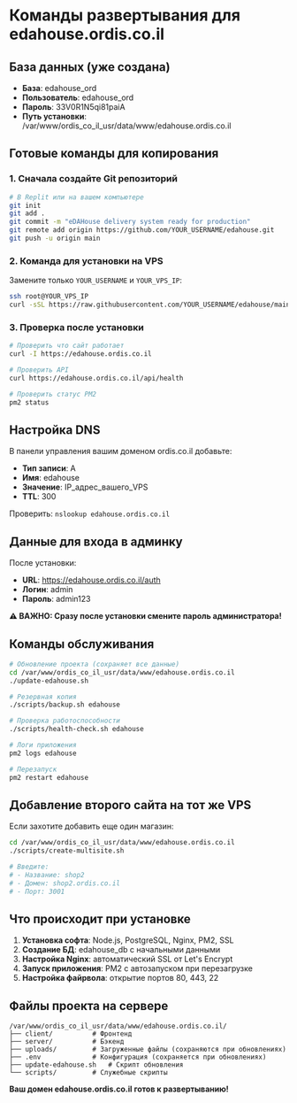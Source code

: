 # Команды развертывания для edahouse.ordis.co.il

## База данных (уже создана)
- **База**: edahouse_ord
- **Пользователь**: edahouse_ord
- **Пароль**: 33V0R1N5qi81paiA
- **Путь установки**: /var/www/ordis_co_il_usr/data/www/edahouse.ordis.co.il

## Готовые команды для копирования

### 1. Сначала создайте Git репозиторий
```bash
# В Replit или на вашем компьютере
git init
git add .
git commit -m "eDAHouse delivery system ready for production"
git remote add origin https://github.com/YOUR_USERNAME/edahouse.git
git push -u origin main
```

### 2. Команда для установки на VPS
Замените только `YOUR_USERNAME` и `YOUR_VPS_IP`:

```bash
ssh root@YOUR_VPS_IP
curl -sSL https://raw.githubusercontent.com/YOUR_USERNAME/edahouse/main/scripts/install-on-vps.sh | bash -s edahouse edahouse.ordis.co.il 3000
```

### 3. Проверка после установки
```bash
# Проверить что сайт работает
curl -I https://edahouse.ordis.co.il

# Проверить API
curl https://edahouse.ordis.co.il/api/health

# Проверить статус PM2
pm2 status
```

## Настройка DNS

В панели управления вашим доменом ordis.co.il добавьте:

- **Тип записи**: A
- **Имя**: edahouse  
- **Значение**: IP_адрес_вашего_VPS
- **TTL**: 300

Проверить: `nslookup edahouse.ordis.co.il`

## Данные для входа в админку

После установки:
- **URL**: https://edahouse.ordis.co.il/auth
- **Логин**: admin
- **Пароль**: admin123

**⚠️ ВАЖНО: Сразу после установки смените пароль администратора!**

## Команды обслуживания

```bash
# Обновление проекта (сохраняет все данные)
cd /var/www/ordis_co_il_usr/data/www/edahouse.ordis.co.il
./update-edahouse.sh

# Резервная копия
./scripts/backup.sh edahouse

# Проверка работоспособности  
./scripts/health-check.sh edahouse

# Логи приложения
pm2 logs edahouse

# Перезапуск
pm2 restart edahouse
```

## Добавление второго сайта на тот же VPS

Если захотите добавить еще один магазин:

```bash
cd /var/www/ordis_co_il_usr/data/www/edahouse.ordis.co.il
./scripts/create-multisite.sh

# Введите:
# - Название: shop2
# - Домен: shop2.ordis.co.il  
# - Порт: 3001
```

## Что происходит при установке

1. **Установка софта**: Node.js, PostgreSQL, Nginx, PM2, SSL
2. **Создание БД**: edahouse_db с начальными данными
3. **Настройка Nginx**: автоматический SSL от Let's Encrypt
4. **Запуск приложения**: PM2 с автозапуском при перезагрузке
5. **Настройка файрвола**: открытие портов 80, 443, 22

## Файлы проекта на сервере

```
/var/www/ordis_co_il_usr/data/www/edahouse.ordis.co.il/
├── client/          # Фронтенд
├── server/          # Бэкенд  
├── uploads/         # Загруженные файлы (сохраняются при обновлениях)
├── .env             # Конфигурация (сохраняется при обновлениях)
├── update-edahouse.sh   # Скрипт обновления
└── scripts/         # Служебные скрипты
```

**Ваш домен edahouse.ordis.co.il готов к развертыванию!**